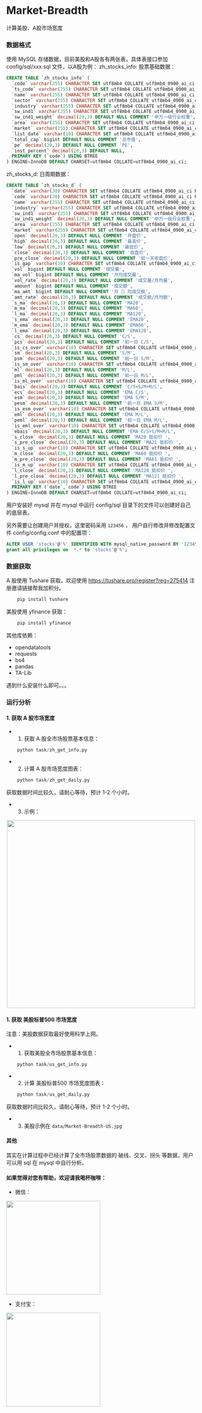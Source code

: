 # Market-Breadth

计算美股、A股市场宽度

### 数据格式
使用 MySQL 存储数据，目前美股和A股各有两张表，具体表接口参加 config/sql/xxx.sql 文件，以A股为例：
zh_stocks_info: 股票基础数据：
```SQL
CREATE TABLE `zh_stocks_info` (
  `code` varchar(255) CHARACTER SET utf8mb4 COLLATE utf8mb4_0900_ai_ci NOT NULL COMMENT '代码',
  `ts_code` varchar(255) CHARACTER SET utf8mb4 COLLATE utf8mb4_0900_ai_ci DEFAULT NULL COMMENT 'tushare 股票代码',
  `name` varchar(255) CHARACTER SET utf8mb4 COLLATE utf8mb4_0900_ai_ci DEFAULT NULL COMMENT '股票名称',
  `sector` varchar(255) CHARACTER SET utf8mb4 COLLATE utf8mb4_0900_ai_ci DEFAULT NULL COMMENT '所在板块',
  `industry` varchar(255) CHARACTER SET utf8mb4 COLLATE utf8mb4_0900_ai_ci DEFAULT NULL COMMENT '所在行业',
  `sw_ind1` varchar(255) CHARACTER SET utf8mb4 COLLATE utf8mb4_0900_ai_ci DEFAULT NULL COMMENT '申万一级行业',
  `sw_ind1_weight` decimal(20,3) DEFAULT NULL COMMENT '申万一级行业权重',
  `area` varchar(255) CHARACTER SET utf8mb4 COLLATE utf8mb4_0900_ai_ci DEFAULT NULL COMMENT '地区',
  `market` varchar(255) CHARACTER SET utf8mb4 COLLATE utf8mb4_0900_ai_ci DEFAULT NULL COMMENT '市场',
  `list_date` varchar(10) CHARACTER SET utf8mb4 COLLATE utf8mb4_0900_ai_ci DEFAULT NULL COMMENT '上市时间',
  `total_cap` bigint DEFAULT NULL COMMENT '总市值',
  `pe` decimal(20,3) DEFAULT NULL COMMENT 'PE',
  `inst_percent` decimal(20,3) DEFAULT NULL,
  PRIMARY KEY (`code`) USING BTREE
) ENGINE=InnoDB DEFAULT CHARSET=utf8mb4 COLLATE=utf8mb4_0900_ai_ci;
```
zh_stocks_d: 日周期数据：
```SQL 
CREATE TABLE `zh_stocks_d` (
  `date` varchar(30) CHARACTER SET utf8mb4 COLLATE utf8mb4_0900_ai_ci NOT NULL COMMENT '日期',
  `code` varchar(20) CHARACTER SET utf8mb4 COLLATE utf8mb4_0900_ai_ci NOT NULL COMMENT '代码',
  `name` varchar(255) CHARACTER SET utf8mb4 COLLATE utf8mb4_0900_ai_ci DEFAULT NULL COMMENT '名称',
  `industry` varchar(255) CHARACTER SET utf8mb4 COLLATE utf8mb4_0900_ai_ci DEFAULT NULL COMMENT '行业',
  `sw_ind1` varchar(255) CHARACTER SET utf8mb4 COLLATE utf8mb4_0900_ai_ci DEFAULT NULL COMMENT '申万一级行业',
  `sw_ind1_weight` decimal(20,3) DEFAULT NULL COMMENT '申万一级行业权重',
  `area` varchar(255) CHARACTER SET utf8mb4 COLLATE utf8mb4_0900_ai_ci DEFAULT NULL COMMENT '地区',
  `market` varchar(255) CHARACTER SET utf8mb4 COLLATE utf8mb4_0900_ai_ci DEFAULT NULL COMMENT '市场',
  `open` decimal(20,3) DEFAULT NULL COMMENT '开盘价',
  `high` decimal(20,3) DEFAULT NULL COMMENT '最高价',
  `low` decimal(20,3) DEFAULT NULL COMMENT '最低价',
  `close` decimal(20,3) DEFAULT NULL COMMENT '收盘价',
  `pre_close` decimal(20,3) DEFAULT NULL COMMENT '前一天收盘价',
  `is_gap` varchar(10) CHARACTER SET utf8mb4 COLLATE utf8mb4_0900_ai_ci DEFAULT NULL COMMENT '是否有缺口',
  `vol` bigint DEFAULT NULL COMMENT '成交量',
  `ma_vol` bigint DEFAULT NULL COMMENT '月均成交量',
  `vol_rate` decimal(20,3) DEFAULT NULL COMMENT '成交量/月均量',
  `amount` bigint DEFAULT NULL COMMENT '成交额',
  `ma_amt` bigint DEFAULT NULL COMMENT '月（）均成交额',
  `amt_rate` decimal(20,3) DEFAULT NULL COMMENT '成交额/月均额',
  `s_ma` decimal(20,3) DEFAULT NULL COMMENT 'MA20',
  `m_ma` decimal(20,3) DEFAULT NULL COMMENT 'MA60',
  `l_ma` decimal(20,3) DEFAULT NULL COMMENT 'MA120',
  `s_ema` decimal(20,3) DEFAULT NULL COMMENT 'EMA20',
  `m_ema` decimal(20,3) DEFAULT NULL COMMENT 'EMA60',
  `l_ema` decimal(20,3) DEFAULT NULL COMMENT 'EMA120',
  `cs` decimal(20,3) DEFAULT NULL COMMENT 'C/S',
  `pcs` decimal(20,3) DEFAULT NULL COMMENT '前一日 C/S',
  `is_cs_over` varchar(10) CHARACTER SET utf8mb4 COLLATE utf8mb4_0900_ai_ci DEFAULT NULL COMMENT '是否破线（上穿）',
  `sm` decimal(20,3) DEFAULT NULL COMMENT 'S/M',
  `psm` decimal(20,3) DEFAULT NULL COMMENT '前一日 S/M',
  `is_sm_over` varchar(10) CHARACTER SET utf8mb4 COLLATE utf8mb4_0900_ai_ci DEFAULT NULL COMMENT '是否交叉(MA20上穿MA60)',
  `ml` decimal(20,3) DEFAULT NULL COMMENT 'M/L',
  `pml` decimal(20,3) DEFAULT NULL COMMENT '前一日 M/L',
  `is_ml_over` varchar(10) CHARACTER SET utf8mb4 COLLATE utf8mb4_0900_ai_ci DEFAULT NULL COMMENT '是否交叉(MA60上穿MA120)',
  `bais` decimal(20,3) DEFAULT NULL COMMENT 'C/S+S/M+M/L',
  `ecs` decimal(20,3) DEFAULT NULL COMMENT 'EMA C/S',
  `esm` decimal(20,3) DEFAULT NULL COMMENT 'EMA S/M',
  `pesm` decimal(20,3) DEFAULT NULL COMMENT '前一日 EMA S/M',
  `is_esm_over` varchar(10) CHARACTER SET utf8mb4 COLLATE utf8mb4_0900_ai_ci DEFAULT NULL COMMENT '是否交叉(EMA20上穿EMA60)',
  `eml` decimal(20,3) DEFAULT NULL COMMENT 'EMA M/L',
  `peml` decimal(20,3) DEFAULT NULL COMMENT '前一日 EMA M/L',
  `is_eml_over` varchar(10) CHARACTER SET utf8mb4 COLLATE utf8mb4_0900_ai_ci DEFAULT NULL COMMENT '是否交叉(EMA60上穿EMA120)',
  `ebais` decimal(20,3) DEFAULT NULL COMMENT 'EMA C/S+S/M+M/L',
  `s_close` decimal(20,3) DEFAULT NULL COMMENT 'MA20 抵扣价 ',
  `s_pre_close` decimal(20,3) DEFAULT NULL COMMENT 'MA21 抵扣价 ',
  `is_s_up` varchar(10) CHARACTER SET utf8mb4 COLLATE utf8mb4_0900_ai_ci DEFAULT NULL COMMENT 'MA20 是否向上拐头',
  `m_close` decimal(20,3) DEFAULT NULL COMMENT 'MA60 抵扣价 ',
  `m_pre_close` decimal(20,3) DEFAULT NULL COMMENT 'MA61 抵扣价 ',
  `is_m_up` varchar(10) CHARACTER SET utf8mb4 COLLATE utf8mb4_0900_ai_ci DEFAULT NULL COMMENT 'MA60 是否向上拐头',
  `l_close` decimal(20,3) DEFAULT NULL COMMENT 'MA120 抵扣价 ',
  `l_pre_close` decimal(20,3) DEFAULT NULL COMMENT 'MA121 抵扣价 ',
  `is_l_up` varchar(10) CHARACTER SET utf8mb4 COLLATE utf8mb4_0900_ai_ci DEFAULT NULL COMMENT 'MA120 是否向上拐头',
  PRIMARY KEY (`date`,`code`) USING BTREE
) ENGINE=InnoDB DEFAULT CHARSET=utf8mb4 COLLATE=utf8mb4_0900_ai_ci;
```

用户安装好 mysql 并在 mysql 中运行 config/sql 目录下的文件可以创建好自己的底层表。

另外需要让创建用户并授权，这里密码采用 `123456` ， 用户自行修改并修改配置文件 config/config.conf 中的配置项：
```SQL
ALTER USER 'stocks'@'%' IDENTIFIED WITH mysql_native_password BY '123456';
grant all privileges on  *.* to 'stocks'@'%';
```

### 数据获取
A 股使用 Tushare 获取，欢迎使用 https://tushare.pro/register?reg=275414 注册邀请链接帮我加积分。
```python 
    pip install tushare
```
美股使用 yfinance 获取：
```python 
    pip install yfinance
```
其他库依赖：
+ opendatatools
+ requests
+ bs4
+ pandas
+ TA-Lib

遇到什么安装什么即可。。。

### 运行分析
#### 1. 获取 A 股市场宽度
+ 1. 获取 A 股全市场股票基本信息：
```python   
    python task/zh_get_info.py
```
+ 2. 计算 A 股市场宽度图表：
```python   
    python task/zh_get_daily.py
```
获取数据时间比较久，请耐心等待，预计 1-2 个小时。
+ 3. 示例：
<div align="center">
	<img src="./data/Market-Breadth-ZH-SW.jpg" width="500">
</div>

#### 1. 获取 美股标普500 市场宽度
注意：美股数据获取最好使用科学上网。
+ 1. 获取美股全市场股票基本信息：
```python   
    python task/us_get_info.py
```
+ 2. 计算 美股标普500 市场宽度图表：
```python   
    python task/us_get_daily.py
```
获取数据时间比较久，请耐心等待，预计 1-2 个小时。
+ 3. 美股示例在 `data/Market-Breadth-US.jpg`

#### 其他
其实在计算过程中已经计算了全市场股票数据的 破线、交叉、拐头 等数据，用户可以用 sql 在 mysql 中自行分析。

#### 如果觉得对您有帮助，欢迎请我喝杯咖啡：

+ 微信：
<div>
	<img src="./other/wechatpay.jpg" width="250">
</div>

+ 支付宝：
<div>
	<img src="./other/alipay.jpg" width="250">
</div>
